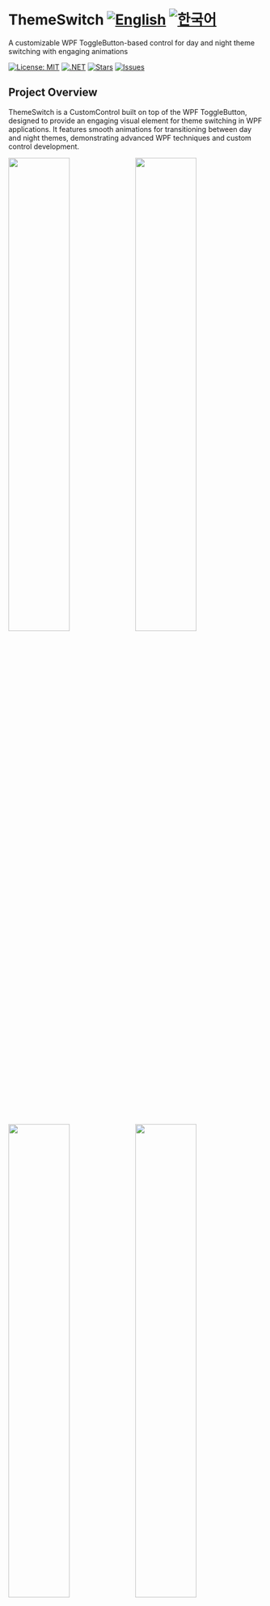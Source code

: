 # ThemeSwitch [![English](https://img.shields.io/badge/Language-English-blue.svg)](README.md) [![한국어](https://img.shields.io/badge/Language-한국어-red.svg)](README.ko.md)

A customizable WPF ToggleButton-based control for day and night theme switching with engaging animations

[![License: MIT](https://img.shields.io/badge/License-MIT-yellow.svg)](https://opensource.org/licenses/MIT)
[![.NET](https://img.shields.io/badge/.NET-8.0-blue.svg)](https://dotnet.microsoft.com/download)
[![Stars](https://img.shields.io/github/stars/vickyqu115/themeswitch.svg)](https://github.com/vickyqu115/themeswitch/stargazers)
[![Issues](https://img.shields.io/github/issues/vickyqu115/themeswitch.svg)](https://github.com/vickyqu115/themeswitch/issues)

## Project Overview

ThemeSwitch is a CustomControl built on top of the WPF ToggleButton, designed to provide an engaging visual element for theme switching in WPF applications. It features smooth animations for transitioning between day and night themes, demonstrating advanced WPF techniques and custom control development.

<img src="https://jamesnetdev.blob.core.windows.net/articleimages/959df9c5-5f2e-44c2-94ac-030ff3f67836.png" width="49%"/>
<img src="https://jamesnetdev.blob.core.windows.net/articleimages/959df9c5-5f2e-44c2-94ac-030ff3f67836.png" width="49%"/>
<img src="https://jamesnetdev.blob.core.windows.net/articleimages/959df9c5-5f2e-44c2-94ac-030ff3f67836.png" width="49%"/>
<img src="https://jamesnetdev.blob.core.windows.net/articleimages/959df9c5-5f2e-44c2-94ac-030ff3f67836.png" width="49%"/>

## Key Features and Implementations
#### 1. Custom WPF Control Development
- [x] Extension of WPF ToggleButton for specialized functionality
- [x] Implementation of complex UI elements using XAML

#### 2. Advanced Animation Techniques
- [x] Three types of animations: ValueItem (DoubleAnimation), ThickItem (ThicknessAnimation), ColorItem (ColorAnimation)
- [x] Smooth transitions between day and night themes

#### 3. XAML-Based Design
- [x] Creation of complex shapes (sun, clouds, moon, stars) using pure XAML
- [x] Utilization of opacity and positioning for realistic effects

#### 4. Performance Optimization
- [x] Efficient rendering using clipping and layout techniques
- [x] Smooth animations without external dependencies

#### 5. Multi-Framework Compatibility
- [x] Support for various .NET frameworks through multi-targeting

## Technology Stack
- WPF (Windows Presentation Foundation)
- .NET (Multi-targeting support)
- C#

## Getting Started
### Prerequisites
- Visual Studio 2022 or later
- .NET SDK (version depending on your project)

### Installation and Execution
#### 1. Clone the repository:

```
git clone https://github.com/vickyqu115/themeswitch.git
```

#### 2. Open the solution
- [x] Visual Studio
- [x] Visual Studio Code
- [x] JetBrains Rider

#### 3. Build and Run
- [x] Set the startup project
- [x] Press F5 or click the Run button
- [x] Windows 11 recommended

## Usage
#### 1. Add the ThemeSwitch control to your XAML:
```xaml
<ThemeSwitch />
```

#### 2. Customize the control using available properties and styles
#### 3. Bind the IsChecked property to your theme switching logic

Learning Resources

Detailed Article on Implementation
YouTube Tutorial (English)
BiliBili Tutorial (Chinese)

Contributing
Contributions to ThemeSwitch are welcome! Feel free to submit issues, create pull requests, or suggest improvements.
License
This project is licensed under the MIT License - see the LICENSE file for details.
Contact

Website: https://jamesnet.dev
Email: james@jamesnet.dev, vickyqu115@hotmail.com

Enhance your WPF applications with the engaging ThemeSwitch control!
